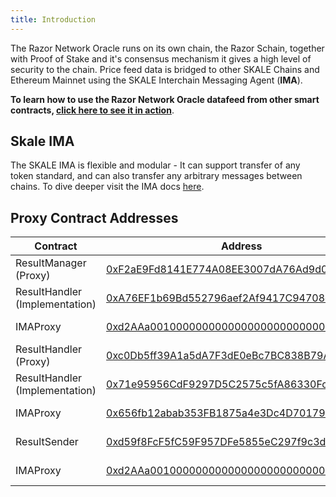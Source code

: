 ```yaml
---
title: Introduction
---
```

The Razor Network Oracle runs on its own chain, the Razor Schain, together with Proof of Stake and it's consensus mechanism it gives a high level of security to the chain. Price feed data is bridged to other SKALE Chains and Ethereum Mainnet using the SKALE Interchain Messaging Agent (**IMA**). 

**To learn how to use the Razor Network Oracle datafeed from other smart contracts, [click here to see it in action](/docs/data-feeds/consuming-data-feeds)**.

## Skale IMA

The SKALE IMA is flexible and modular - It can support transfer of any token standard, and can also transfer any arbitrary messages between chains. To dive deeper visit the IMA docs [here](https://docs.skale.network/ima/1.3.x/).


## Proxy Contract Addresses

| Contract                       | Address                                    | Chain Name        |
| ------------------------------ | ------------------------------------------ | ----------------- |
| ResultManager (Proxy)          | [0xF2aE9Fd8141E774A08EE3007dA76Ad9d058e713C](https://attractive-merope.explorer.staging-v2.skalenodes.com/address/0xF2aE9Fd8141E774A08EE3007dA76Ad9d058e713C/) | attractive-merope |
| ResultHandler (Implementation) | [0xA76EF1b69Bd552796aef2Af9417C94708eC018D0](https://attractive-merope.explorer.staging-v2.skalenodes.com/address/0xA76EF1b69Bd552796aef2Af9417C94708eC018D0/) | attractive-merope |
| IMAProxy                       | [0xd2AAa00100000000000000000000000000000000](https://attractive-merope.explorer.staging-v2.skalenodes.com/address/0xd2AAa00100000000000000000000000000000000/) | attractive-merope |
| ResultHandler (Proxy)          | [0xc0Db5ff39A1a5dA7F3dE0eBc7BC838B79A259A75](https://rinkeby.etherscan.io/address/0xc0Db5ff39A1a5dA7F3dE0eBc7BC838B79A259A75) | rinkeby (deprecated) |
| ResultHandler (Implementation) | [0x71e95956CdF9297D5C2575c5fA86330FcF582358](https://rinkeby.etherscan.io/address/0x71e95956CdF9297D5C2575c5fA86330FcF582358) | rinkeby (deprecated) |
| IMAProxy                       | [0x656fb12abab353FB1875a4e3Dc4D70179CB85BA4](https://rinkeby.etherscan.io/address/0x656fb12abab353FB1875a4e3Dc4D70179CB85BA4) | rinkeby (deprecated) |
| ResultSender                   | [0xd59f8FcF5fC59F957DFe5855eC297f9c3d77ED99](https://whispering-turais.explorer.staging-v2.skalenodes.com/address/0xd59f8FcF5fC59F957DFe5855eC297f9c3d77ED99/) | whispering-turais |
| IMAProxy                       | [0xd2AAa00100000000000000000000000000000000](https://whispering-turais.explorer.staging-v2.skalenodes.com/address/0xd2AAa00100000000000000000000000000000000/) | whispering-turais |



